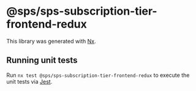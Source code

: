 # @sps/sps-subscription-tier-frontend-redux

This library was generated with [Nx](https://nx.dev).

## Running unit tests

Run `nx test @sps/sps-subscription-tier-frontend-redux` to execute the unit tests via [Jest](https://jestjs.io).

